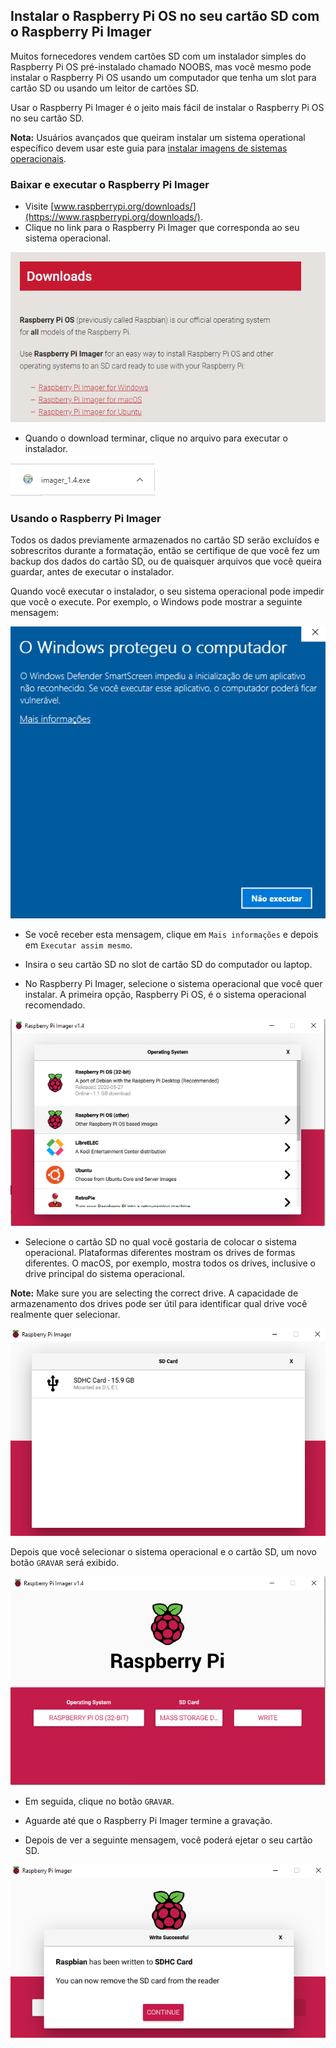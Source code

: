 ## Instalar o Raspberry Pi OS no seu cartão SD com o Raspberry Pi Imager

Muitos fornecedores vendem cartões SD com um instalador simples do Raspberry Pi OS pré-instalado chamado NOOBS, mas você mesmo pode instalar o Raspberry Pi OS usando um computador que tenha um slot para cartão SD ou usando um leitor de cartões SD.

Usar o Raspberry Pi Imager é o jeito mais fácil de instalar o Raspberry Pi OS no seu cartão SD.

**Nota:** Usuários avançados que queiram instalar um sistema operational específico devem usar este guia para [instalar imagens de sistemas operacionais](https://www.raspberrypi.org/documentation/installation/installing-images/README.md).

### Baixar e executar o Raspberry Pi Imager

+ Visite [www.raspberrypi.org/downloads/](https://www.raspberrypi.org/downloads/).
+ Clique no link para o Raspberry Pi Imager que corresponda ao seu sistema operacional.

![Página de download](images/newInstaller_downloadsPage.png)

+ Quando o download terminar, clique no arquivo para executar o instalador.

![Executar instalador](images/newInstaller_launchInstaller.png)

### Usando o Raspberry Pi Imager

Todos os dados previamente armazenados no cartão SD serão excluídos e sobrescritos durante a formatação, então se certifique de que você fez um backup dos dados do cartão SD, ou de quaisquer arquivos que você queira guardar, antes de executar o instalador.

Quando você executar o instalador, o seu sistema operacional pode impedir que você o execute. Por exemplo, o Windows pode mostrar a seguinte mensagem:

![Aviso do Windows](images/newInstaller_windowsWarning.png)

+ Se você receber esta mensagem, clique em `Mais informações` e depois em `Executar assim mesmo`.

+ Insira o seu cartão SD no slot de cartão SD do computador ou laptop.

+ No Raspberry Pi Imager, selecione o sistema operacional que você quer instalar. A primeira opção, Raspberry Pi OS, é o sistema operacional recomendado.

![Raspberry Pi Imager em janelas](images/newInstaller_selectOS.png)

+ Selecione o cartão SD no qual você gostaria de colocar o sistema operacional. Plataformas diferentes mostram os drives de formas diferentes. O macOS, por exemplo, mostra todos os drives, inclusive o drive principal do sistema operacional.

**Note:** Make sure you are selecting the correct drive. A capacidade de armazenamento dos drives pode ser útil para identificar qual drive você realmente quer selecionar.

![Raspberry Pi Imager em janelas](images/newInstaller_select-SDCard.png)

Depois que você selecionar o sistema operacional e o cartão SD, um novo botão `GRAVAR` será exibido.

![Raspberry Pi Imager em janelas](images/newInstaller_osAndCardSelected.png)

+ Em seguida, clique no botão `GRAVAR`.

+ Aguarde até que o Raspberry Pi Imager termine a gravação.

+ Depois de ver a seguinte mensagem, você poderá ejetar o seu cartão SD.

![Mensagem de gravação bem sucedida](images/newInstaller_writeSuccessful.png)
